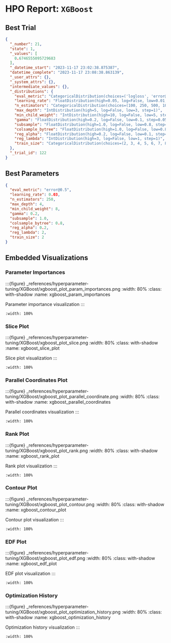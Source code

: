 # HPO Report: `XGBoost`

## Best Trial
```json
{
  "_number": 21,
  "state": 1,
  "_values": [
    0.6746555095729683
  ],
  "_datetime_start": "2023-11-17 23:02:38.875387",
  "datetime_complete": "2023-11-17 23:08:38.863139",
  "_user_attrs": {},
  "_system_attrs": {},
  "intermediate_values": {},
  "_distributions": {
    "eval_metric": "CategoricalDistribution(choices=('logloss', 'error@0.7', 'error@0.5'))",
    "learning_rate": "FloatDistribution(high=0.05, log=False, low=0.01, step=0.01)",
    "n_estimators": "CategoricalDistribution(choices=(100, 250, 500, 1000))",
    "max_depth": "IntDistribution(high=5, log=False, low=3, step=1)",
    "min_child_weight": "IntDistribution(high=10, log=False, low=5, step=1)",
    "gamma": "FloatDistribution(high=0.2, log=False, low=0.1, step=0.05)",
    "subsample": "FloatDistribution(high=1.0, log=False, low=0.8, step=0.1)",
    "colsample_bytree": "FloatDistribution(high=1.0, log=False, low=0.8, step=0.1)",
    "reg_alpha": "FloatDistribution(high=0.2, log=False, low=0.1, step=0.1)",
    "reg_lambda": "IntDistribution(high=3, log=False, low=1, step=1)",
    "train_size": "CategoricalDistribution(choices=(2, 3, 4, 5, 6, 7, 8, 9, 10))"
  },
  "_trial_id": 122
}
```

## Best Parameters
```json
{
  "eval_metric": "error@0.5",
  "learning_rate": 0.03,
  "n_estimators": 250,
  "max_depth": 4,
  "min_child_weight": 8,
  "gamma": 0.2,
  "subsample": 1.0,
  "colsample_bytree": 0.8,
  "reg_alpha": 0.2,
  "reg_lambda": 2,
  "train_size": 2
}
```

## Embedded Visualizations

### Parameter Importances
:::{figure} _references/hyperparameter-tuning/XGBoost/xgboost_plot_param_importances.png
:width: 80%
:class: with-shadow
:name: xgboost_param_importances

Parameter importance visualization
:::

[](xref:spec/xgboost_hpo#Parameter_Importances)
```{iframe} _references/hyperparameter-tuning/XGBoost/xgboost_plot_param_importances.html
:width: 100%
```

### Slice Plot
:::{figure} _references/hyperparameter-tuning/XGBoost/xgboost_plot_slice.png
:width: 80%
:class: with-shadow
:name: xgboost_slice_plot

Slice plot visualization
:::

[](xref:spec/xgboost_hpo#Slice_Plot)
```{iframe} _references/hyperparameter-tuning/XGBoost/xgboost_plot_slice.html
:width: 100%
```

### Parallel Coordinates Plot
:::{figure} _references/hyperparameter-tuning/XGBoost/xgboost_plot_parallel_coordinate.png
:width: 80%
:class: with-shadow
:name: xgboost_parallel_coordinates

Parallel coordinates visualization
:::

[](xref:spec/xgboost_hpo#Parallel_Coordinate)
```{iframe} _references/hyperparameter-tuning/XGBoost/xgboost_plot_parallel_coordinate.html
:width: 100%
```

### Rank Plot
:::{figure} _references/hyperparameter-tuning/XGBoost/xgboost_plot_rank.png
:width: 80%
:class: with-shadow
:name: xgboost_rank_plot

Rank plot visualization
:::

[](xref:spec/xgboost_hpo#Rank_Plot)
```{iframe} _references/hyperparameter-tuning/XGBoost/xgboost_plot_rank.html
:width: 100%
```

### Contour Plot
:::{figure} _references/hyperparameter-tuning/XGBoost/xgboost_plot_contour.png
:width: 80%
:class: with-shadow
:name: xgboost_contour_plot

Contour plot visualization
:::

[](xref:spec/xgboost_hpo#Contour_Plot)
```{iframe} _references/hyperparameter-tuning/XGBoost/xgboost_plot_contour.html
:width: 100%
```

### EDF Plot
:::{figure} _references/hyperparameter-tuning/XGBoost/xgboost_plot_edf.png
:width: 80%
:class: with-shadow
:name: xgboost_edf_plot

EDF plot visualization
:::

[](xref:spec/xgboost_hpo#EDF_Plot)
```{iframe} _references/hyperparameter-tuning/XGBoost/xgboost_plot_edf.html
:width: 100%
```

### Optimization History
:::{figure} _references/hyperparameter-tuning/XGBoost/xgboost_plot_optimization_history.png
:width: 80%
:class: with-shadow
:name: xgboost_optimization_history

Optimization history visualization
:::

[](xref:spec/xgboost_hpo#Optimization_History)
```{iframe} _references/hyperparameter-tuning/XGBoost/xgboost_plot_optimization_history.html
:width: 100%
```
